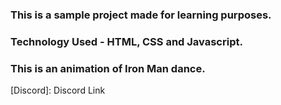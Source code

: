 ### This is a sample project made for learning purposes.
### Technology Used - HTML, CSS and Javascript.

### This is an animation of Iron Man dance.

[Instagram]: I
[Discord]: Discord Link